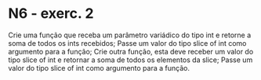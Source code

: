 # N6 - exerc. 2

Crie uma função que receba um parâmetro variádico do tipo int e retorne a soma de todos os ints recebidos;
Passe um valor do tipo slice of int como argumento para a função;
Crie outra função, esta deve receber um valor do tipo slice of int e retornar a soma de todos os elementos da slice;
Passe um valor do tipo slice of int como argumento para a função.

